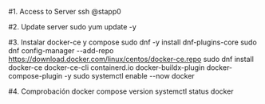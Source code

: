 #1. Access to Server
ssh <user>@stapp0<X>

#2. Update server
sudo yum update -y

#3. Instalar docker-ce y compose
sudo dnf -y install dnf-plugins-core
sudo dnf config-manager --add-repo https://download.docker.com/linux/centos/docker-ce.repo
sudo dnf install docker-ce docker-ce-cli containerd.io docker-buildx-plugin docker-compose-plugin -y
sudo systemctl enable --now docker


#4. Comprobación
docker compose version
systemctl status docker 
